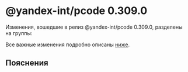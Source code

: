 # @yandex-int/pcode 0.309.0

<!-- ЧЕЛОВЕЧЕСКОЕ ВСТУПЛЕНИЕ -->

Изменения, вошедшие в релиз @yandex-int/pcode 0.309.0, разделены на группы:

Все важные изменения подробно описаны [ниже](#Пояснения).

## Пояснения

